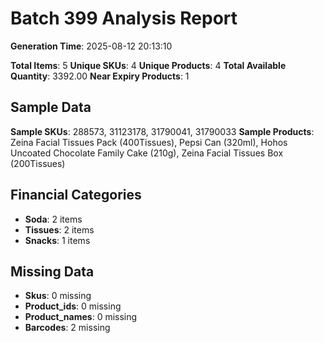 # Batch 399 Analysis Report

**Generation Time**: 2025-08-12 20:13:10

**Total Items**: 5
**Unique SKUs**: 4
**Unique Products**: 4
**Total Available Quantity**: 3392.00
**Near Expiry Products**: 1

## Sample Data
**Sample SKUs**: 288573, 31123178, 31790041, 31790033
**Sample Products**: Zeina Facial Tissues Pack (400Tissues), Pepsi Can (320ml), Hohos Uncoated Chocolate Family Cake (210g), Zeina Facial Tissues Box (200Tissues)

## Financial Categories
- **Soda**: 2 items
- **Tissues**: 2 items
- **Snacks**: 1 items

## Missing Data
- **Skus**: 0 missing
- **Product_ids**: 0 missing
- **Product_names**: 0 missing
- **Barcodes**: 2 missing
